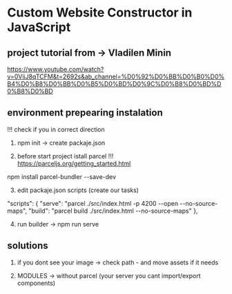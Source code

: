 # Custom Website Constructor in JavaScript
## project tutorial from ->  Vladilen Minin
https://www.youtube.com/watch?v=0ViiJ8qTCFM&t=2692s&ab_channel=%D0%92%D0%BB%D0%B0%D0%B4%D0%B8%D0%BB%D0%B5%D0%BD%D0%9C%D0%B8%D0%BD%D0%B8%D0%BD

## environment prepearing instalation

!!! check if you in correct direction

1) npm init -> create packaje.json

2) before start project istall parcel !!! 
https://parceljs.org/getting_started.html

npm install parcel-bundler --save-dev

3) edit packaje.json scripts (create our tasks)

  "scripts": {
    "serve": "parcel ./src/index.html -p 4200 --open --no-source-maps",
    "build": "parcel build ./src/index.html --no-source-maps"
  },

4) run builder -> npm run serve

## solutions

1) if you dont see your image -> check path - and move assets if it needs

2) MODULES -> without parcel (your server you cant import/export components)